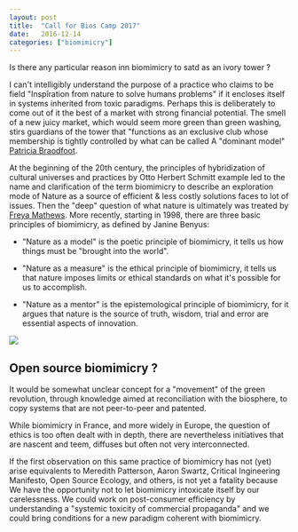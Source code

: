 ```yaml
---
layout: post
title:  "Call for Bios Camp 2017"
date:   2016-12-14 
categories: ["biomimicry"]
---
```


Is there any particular reason inn biomimicry to satd as an ivory tower ?

I can't intelligibly understand the purpose of a practice who claims to be field "Inspîration from nature to solve humans problems" if it encloses itself in systems inherited from toxic paradigms. Perhaps this is deliberately to come out of it the best of a market with strong financial potential. The smell of a new juicy market, which would seem more green than green washing, stirs guardians of the tower that "functions as an exclusive club whose membership is tightly controlled by what can be called A "dominant model" [Patricia Braodfoot](https://en.wikipedia.org/wiki/Patricia_Broadfoot).

At the beginning of the 20th century, the principles of hybridization of cultural universes and practices by Otto Herbert Schmitt example led to the name and clarification of the term biomimicry to describe an exploration mode of Nature as a source of efficient & less costly solutions faces to lot of issues. Then the "deep" question of what nature is ultimately was treated by [Freya Mathews](https://en.wikipedia.org/wiki/Freya_Mathews). More recently, starting in 1998, there are three basic principles of biomimicry, as defined by Janine Benyus:

* "Nature as a model" is the poetic principle of biomimicry, it tells us how things must be "brought into the world".

* "Nature as a measure" is the ethical principle of biomimicry, it tells us that nature imposes limits or ethical standards on what it's possible for us to accomplish.

* "Nature as a mentor" is the epistemological principle of biomimicry, for it argues that nature is the source of truth, wisdom, trial and error are essential aspects of innovation.

![](https://farm4.staticflickr.com/3916/14770790253_7e0d5f6a12_z.jpg)

## Open source biomimicry ?

It would be somewhat unclear concept for a "movement" of the green revolution, through knowledge aimed at reconciliation with the biosphere, to copy systems that are not peer-to-peer and patented.

While biomimicry in France, and more widely in Europe, the question of ethics is too often dealt with in depth, there are nevertheless initiatives that are nascent and teem, diffuses but often not very interconnected.

If the first observation on this same practice of biomimicry has not (yet) arise equivalents to Meredith Patterson, Aaron Swartz, Critical Ingineering Manifesto, Open Source Ecology, and others, is not yet a fatality because We have the opportunity not to let biomimicry intoxicate itself by our carelessness. We could work on post-consumer efficiency by understanding a "systemic toxicity of commercial propaganda" and we could bring conditions for a new paradigm coherent with biomimicry.
